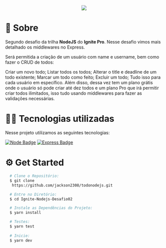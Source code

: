 <h1 align="center">
  <img src="https://ik.imagekit.io/ij3myhonv21/31S0Ht7jUyL_3LcU09hEQ.png">
</h1>

# 📖 Sobre

Segundo desafio da trilha **NodeJS** do **Ignite Pro**. Nesse desafio vimos mais detalhado os middlewares no Express.

Será permitida a criação de um usuário com name e username, bem como fazer o CRUD de todos:

Criar um novo todo;
Listar todos os todos;
Alterar o title e deadline de um todo existente;
Marcar um todo como feito;
Excluir um todo;
Tudo isso para cada usuário em específico. Além disso, dessa vez tem um plano grátis onde o usuário só pode criar até dez todos e um plano Pro que irá permitir criar todos ilimitados, isso tudo usando middlewares para fazer as validações necessárias.

# 👨‍💻 Tecnologias utilizadas

Nesse projeto utilizamos as seguintes tecnologias:

[![Node Badge](https://img.shields.io/badge/Node.js-43853D?style=for-the-badge&logo=node.js&logoColor=white&link=https://nodejs.org/en/)](https://nodejs.org/en/)
[![Express Badge](https://img.shields.io/badge/Express.js-000000?style=for-the-badge&logo=express&logoColor=white&link=https://expressjs.com/pt-br/)](https://expressjs.com/pt-br/)


# ⚙️ Get Started

```bash
  # Clone o Repositório:
  $ git clone
   https://github.com/jackson2308/todonodejs.git

  # Entre no Diretório:
  $ cd Ignite-Nodejs-Desafio02

  # Instale as Dependências do Projeto:
  $ yarn install

  # Testes:
  $ yarn test
  
  # Inicie:
  $ yarn dev
```
